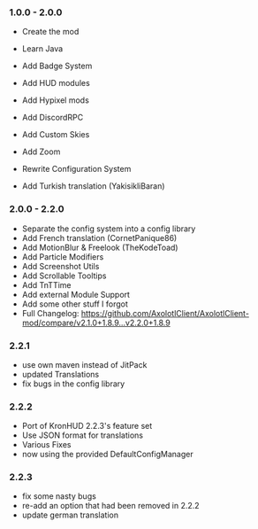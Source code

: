 ### 1.0.0 - 2.0.0

- Create the mod
- Learn Java
- Add Badge System
- Add HUD modules
- Add Hypixel mods
- Add DiscordRPC
- Add Custom Skies
- Add Zoom
- Rewrite Configuration System

- Add Turkish translation (YakisikliBaran)

### 2.0.0 - 2.2.0

- Separate the config system into a config library
- Add French translation (CornetPanique86)
- Add MotionBlur & Freelook (TheKodeToad)
- Add Particle Modifiers
- Add Screenshot Utils
- Add Scrollable Tooltips
- Add TnTTime
- Add external Module Support
- Add some other stuff I forgot
- Full Changelog: https://github.com/AxolotlClient/AxolotlClient-mod/compare/v2.1.0+1.8.9...v2.2.0+1.8.9

### 2.2.1

- use own maven instead of JitPack
- updated Translations
- fix bugs in the config library

### 2.2.2

- Port of KronHUD 2.2.3's feature set
- Use JSON format for translations
- Various Fixes
- now using the provided DefaultConfigManager

### 2.2.3

- fix some nasty bugs
- re-add an option that had been removed in 2.2.2
- update german translation
